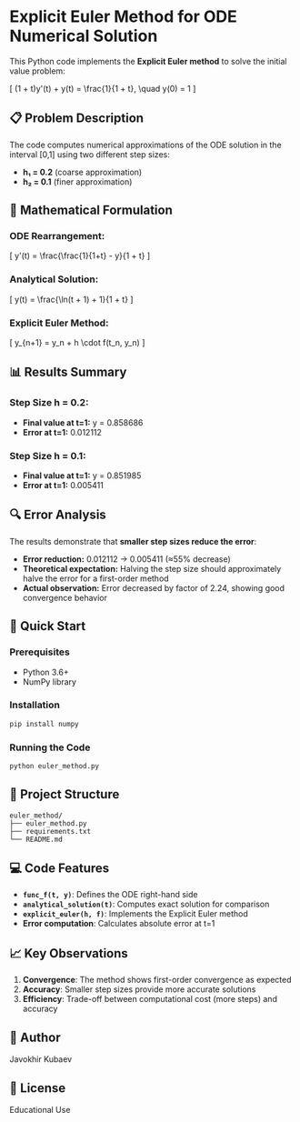 # Explicit Euler Method for ODE Numerical Solution

This Python code implements the **Explicit Euler method** to solve the initial value problem:

\[ (1 + t)y'(t) + y(t) = \frac{1}{1 + t}, \quad y(0) = 1 \]

## 📋 Problem Description

The code computes numerical approximations of the ODE solution in the interval [0,1] using two different step sizes:
- **h₁ = 0.2** (coarse approximation)
- **h₂ = 0.1** (finer approximation)

## 🧮 Mathematical Formulation

### ODE Rearrangement:
\[ y'(t) = \frac{\frac{1}{1+t} - y}{1 + t} \]

### Analytical Solution:
\[ y(t) = \frac{\ln(t + 1) + 1}{1 + t} \]

### Explicit Euler Method:
\[ y_{n+1} = y_n + h \cdot f(t_n, y_n) \]

## 📊 Results Summary

### Step Size h = 0.2:
- **Final value at t=1:** y = 0.858686
- **Error at t=1:** 0.012112

### Step Size h = 0.1:
- **Final value at t=1:** y = 0.851985  
- **Error at t=1:** 0.005411

## 🔍 Error Analysis

The results demonstrate that **smaller step sizes reduce the error**:
- **Error reduction:** 0.012112 → 0.005411 (≈55% decrease)
- **Theoretical expectation:** Halving the step size should approximately halve the error for a first-order method
- **Actual observation:** Error decreased by factor of 2.24, showing good convergence behavior

## 🚀 Quick Start

### Prerequisites
- Python 3.6+
- NumPy library

### Installation
```bash
pip install numpy
```

### Running the Code
```bash
python euler_method.py
```

## 📁 Project Structure
```
euler_method/
├── euler_method.py
├── requirements.txt
└── README.md
```

## 💻 Code Features

- **`func_f(t, y)`**: Defines the ODE right-hand side
- **`analytical_solution(t)`**: Computes exact solution for comparison
- **`explicit_euler(h, f)`**: Implements the Explicit Euler method
- **Error computation**: Calculates absolute error at t=1

## 📈 Key Observations

1. **Convergence**: The method shows first-order convergence as expected
2. **Accuracy**: Smaller step sizes provide more accurate solutions
3. **Efficiency**: Trade-off between computational cost (more steps) and accuracy

## 👤 Author
Javokhir Kubaev

## 📄 License
Educational Use